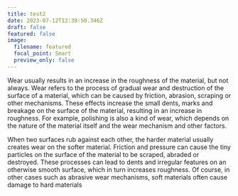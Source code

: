 ```yaml
---
title: test2
date: 2023-07-12T12:39:50.346Z
draft: false
featured: false
image:
  filename: featured
  focal_point: Smart
  preview_only: false
---
```

Wear usually results in an increase in the roughness of the material, but not always. Wear refers to the process of gradual wear and destruction of the surface of a material, which can be caused by friction, abrasion, scraping or other mechanisms. These effects increase the small dents, marks and breakage on the surface of the material, resulting in an increase in roughness. For example, polishing is also a kind of wear, which depends on the nature of the material itself and the wear mechanism and other factors.

When two surfaces rub against each other, the harder material usually creates wear on the softer material. Friction and pressure can cause the tiny particles on the surface of the material to be scraped, abraded or destroyed. These processes can lead to dents and irregular features on an otherwise smooth surface, which in turn increases roughness. Of course, in other cases such as abrasive wear mechanisms, soft materials often cause damage to hard materials